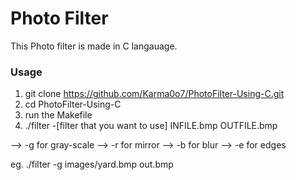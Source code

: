 # Photo Filter

This Photo filter is made in C langauage.

### Usage
1. git clone https://github.com/Karma0o7/PhotoFilter-Using-C.git
2. cd PhotoFilter-Using-C
3. run the Makefile
4. ./filter -[filter that you want to use] INFILE.bmp OUTFILE.bmp

--> -g for gray-scale
--> -r for mirror
--> -b for blur
--> -e for edges

eg. ./filter -g images/yard.bmp out.bmp
